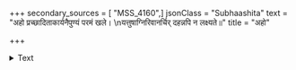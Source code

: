 +++
secondary_sources = [ "MSS_4160",]
jsonClass = "Subhaashita"
text = "अहो प्रच्छादिताकार्यनैपुण्यं परमं खले।  \nयत्तुषाग्निरिवानर्चिर् दहन्नपि न लक्ष्यते॥"
title = "अहो"

+++

<details><summary>Text</summary>

अहो प्रच्छादिताकार्यनैपुण्यं परमं खले।  
यत्तुषाग्निरिवानर्चिर् दहन्नपि न लक्ष्यते॥
</details>
